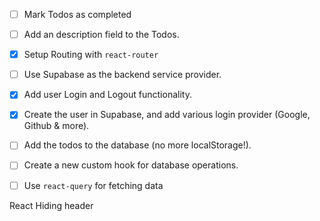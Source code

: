 - [ ] Mark Todos as completed

- [ ] Add an description field to the Todos.

- [x] Setup Routing with `react-router`

- [ ] Use Supabase as the backend service provider.

- [x] Add user Login and Logout functionality.

- [x] Create the user in Supabase, and add various login provider (Google, Github & more).

- [ ] Add the todos to the database (no more localStorage!).

- [ ] Create a new custom hook for database operations.

- [ ] Use `react-query` for fetching data

React Hiding header
